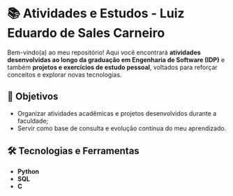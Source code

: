 # 📚 Atividades e Estudos - Luiz Eduardo de Sales Carneiro

Bem-vindo(a) ao meu repositório!
Aqui você encontrará **atividades desenvolvidas ao longo da graduação em Engenharia de Software (IDP)** e também **projetos e exercícios de estudo pessoal**, voltados para reforçar conceitos e explorar novas tecnologias.

## 🎯 Objetivos
- Organizar atividades acadêmicas e projetos desenvolvidos durante a faculdade;
- Servir como base de consulta e evolução contínua do meu aprendizado.

## 🛠️ Tecnologias e Ferramentas
- **Python**
- **SQL**
- **C**
